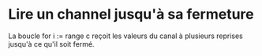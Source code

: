 # Lire un channel jusqu'à sa fermeture

La boucle for i := range c reçoit les valeurs du canal à plusieurs reprises jusqu'à ce qu'il soit fermé.